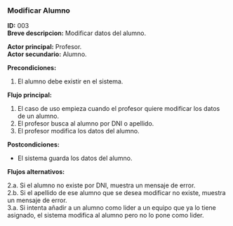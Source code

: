 ### Modificar Alumno  **ID:** 003  **Breve descripcion:** Modificar datos del alumno.      **Actor principal:** Profesor.    **Actor secundario:** Alumno.      **Precondiciones:**1. El alumno debe existir en el sistema.  **Flujo principal:**  1. El caso de uso empieza cuando el profesor quiere modificar los datos de un alumno.2. El profesor busca al alumno por DNI o apellido.3. El profesor modifica los datos del alumno.**Postcondiciones:**- El sistema guarda los datos del alumno.**Flujos alternativos:**  2.a. Si el alumno no existe por DNI, muestra un mensaje de error.  2.b. Si el apellido de ese alumno que se desea modificar no existe, muestra un mensaje de error.  3.a. Si intenta añadir a un alumno como lider a un equipo que ya lo tiene asignado, el sistema modifica al alumno pero no lo pone como lider.